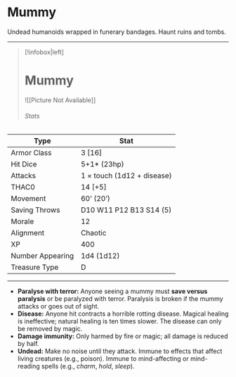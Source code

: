 # Mummy

Undead humanoids wrapped in funerary bandages. Haunt ruins and tombs.

------
> [!infobox|left] 
>  # Mummy 
>  ![[Picture Not Available]] 
>  ###### Stats 
| Type                    | Stat        |
| ---------------- | ------------------------------ | 
| Armor Class     | 3 [16]                     |
| Hit Dice         | 5+1* (23hp)                |
| Attacks          | 1 × touch (1d12 + disease) |
| THAC0            | 14 [+5]                    |
| Movement         | 60’ (20’)                  |
| Saving Throws    | D10 W11 P12 B13 S14 (5)    |
| Morale           | 12                         |
| Alignment        | Chaotic                    |
| XP               | 400                        |
| Number Appearing | 1d4 (1d12)                 |
| Treasure Type    | D                          |

------

- **Paralyse with terror:** Anyone seeing a mummy must **save versus paralysis** or be paralyzed with terror. Paralysis is broken if the mummy attacks or goes out of sight.
- **Disease:** Anyone hit contracts a horrible rotting disease. Magical healing is ineffective; natural healing is ten times slower. The disease can only be removed by magic.
- **Damage immunity:** Only harmed by fire or magic; all damage is reduced by half.
- **Undead:** Make no noise until they attack. Immune to effects that affect living creatures (e.g., poison). Immune to mind-affecting or mind-reading spells (e.g., *charm*, *hold*, *sleep*).
